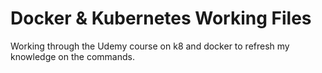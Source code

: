 # Docker & Kubernetes Working Files
Working through the Udemy course on k8 and docker to refresh my knowledge on the commands.